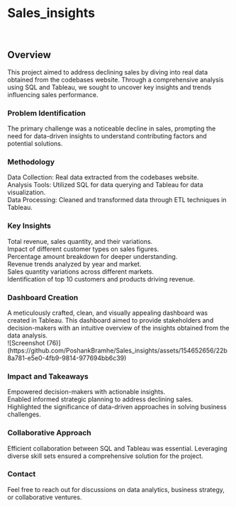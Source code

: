 # Sales_insights
<br>

<h2>Overview</h2>
This project aimed to address declining sales by diving into real data obtained from the codebases website. Through a comprehensive analysis using SQL and Tableau, we sought to uncover key insights and trends influencing sales performance.<br>

<h3>Problem Identification</h3>
The primary challenge was a noticeable decline in sales, prompting the need for data-driven insights to understand contributing factors and potential solutions.<br>

<h3>Methodology</h3>
Data Collection: Real data extracted from the codebases website.<br>
Analysis Tools: Utilized SQL for data querying and Tableau for data visualization.<br>
Data Processing: Cleaned and transformed data through ETL techniques in Tableau.<br>
<h3>Key Insights</h3>
Total revenue, sales quantity, and their variations.<br>
Impact of different customer types on sales figures.<br>
Percentage amount breakdown for deeper understanding.<br>
Revenue trends analyzed by year and market.<br>
Sales quantity variations across different markets.<br>
Identification of top 10 customers and products driving revenue.<br>
<h3>Dashboard Creation</h3>
A meticulously crafted, clean, and visually appealing dashboard was created in Tableau. This dashboard aimed to provide stakeholders and decision-makers with an intuitive overview of the insights obtained from the data analysis.<be>
<br>
![Screenshot (76)](https://github.com/PoshankBramhe/Sales_insights/assets/154652656/22b8a781-e5e0-4fb9-9814-977694bb6c39)

<h3>Impact and Takeaways</h3>
Empowered decision-makers with actionable insights.<br>
Enabled informed strategic planning to address declining sales.<br>
Highlighted the significance of data-driven approaches in solving business challenges.<br>
<h3>Collaborative Approach</h3>
Efficient collaboration between SQL and Tableau was essential. Leveraging diverse skill sets ensured a comprehensive solution for the project.<br>

<h3>Contact</h3>
Feel free to reach out for discussions on data analytics, business strategy, or collaborative ventures.
